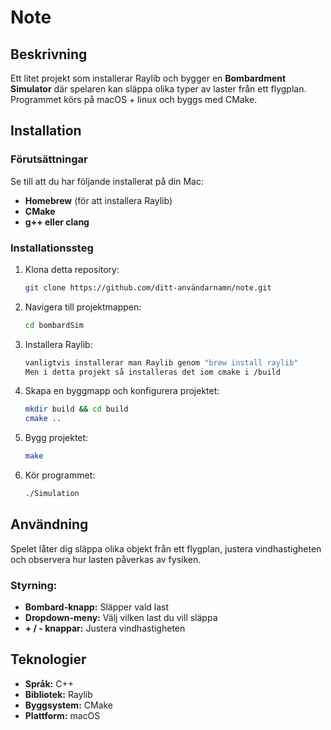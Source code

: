 # Note

## Beskrivning
 Ett litet projekt som installerar Raylib och bygger en **Bombardment Simulator** där spelaren kan släppa olika typer av laster från ett flygplan. Programmet körs på macOS + linux och byggs med CMake.

## Installation
### Förutsättningar
Se till att du har följande installerat på din Mac:
- **Homebrew** (för att installera Raylib)
- **CMake**
- **g++ eller clang**

### Installationssteg
1. Klona detta repository:
   ```sh
   git clone https://github.com/ditt-användarnamn/note.git
   ```
2. Navigera till projektmappen:
   ```sh
   cd bombardSim
   ```
3. Installera Raylib:
   ```sh
   vanligtvis installerar man Raylib genom "brew install raylib"
   Men i detta projekt så installeras det iom cmake i /build 
   ```
4. Skapa en byggmapp och konfigurera projektet:
   ```sh
   mkdir build && cd build
   cmake ..
   ```
5. Bygg projektet:
   ```sh
   make
   ```
6. Kör programmet:
   ```sh
   ./Simulation
   ```

## Användning
Spelet låter dig släppa olika objekt från ett flygplan, justera vindhastigheten och observera hur lasten påverkas av fysiken.

### Styrning:
- **Bombard-knapp:** Släpper vald last
- **Dropdown-meny:** Välj vilken last du vill släppa
- **+ / - knappar:** Justera vindhastigheten

## Teknologier
- **Språk:** C++
- **Bibliotek:** Raylib
- **Byggsystem:** CMake
- **Plattform:** macOS
